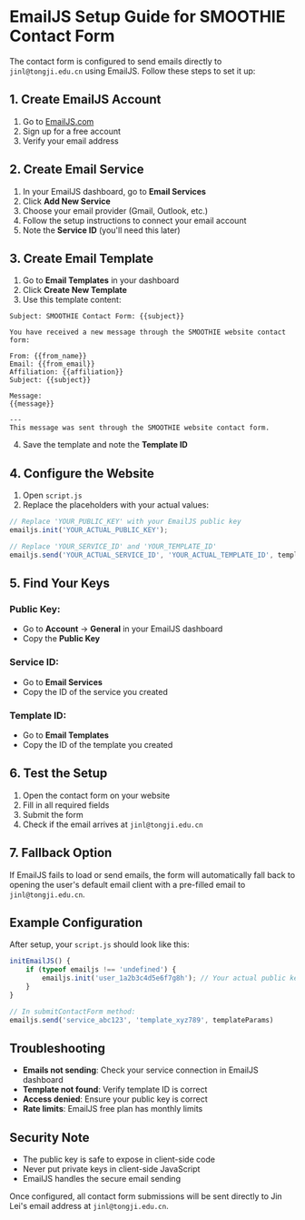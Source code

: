 # EmailJS Setup Guide for SMOOTHIE Contact Form

The contact form is configured to send emails directly to `jinl@tongji.edu.cn` using EmailJS. Follow these steps to set it up:

## 1. Create EmailJS Account

1. Go to [EmailJS.com](https://www.emailjs.com/)
2. Sign up for a free account
3. Verify your email address

## 2. Create Email Service

1. In your EmailJS dashboard, go to **Email Services**
2. Click **Add New Service**
3. Choose your email provider (Gmail, Outlook, etc.)
4. Follow the setup instructions to connect your email account
5. Note the **Service ID** (you'll need this later)

## 3. Create Email Template

1. Go to **Email Templates** in your dashboard
2. Click **Create New Template**
3. Use this template content:

```
Subject: SMOOTHIE Contact Form: {{subject}}

You have received a new message through the SMOOTHIE website contact form:

From: {{from_name}}
Email: {{from_email}}
Affiliation: {{affiliation}}
Subject: {{subject}}

Message:
{{message}}

---
This message was sent through the SMOOTHIE website contact form.
```

4. Save the template and note the **Template ID**

## 4. Configure the Website

1. Open `script.js`
2. Replace the placeholders with your actual values:

```javascript
// Replace 'YOUR_PUBLIC_KEY' with your EmailJS public key
emailjs.init('YOUR_ACTUAL_PUBLIC_KEY');

// Replace 'YOUR_SERVICE_ID' and 'YOUR_TEMPLATE_ID'
emailjs.send('YOUR_ACTUAL_SERVICE_ID', 'YOUR_ACTUAL_TEMPLATE_ID', templateParams)
```

## 5. Find Your Keys

### Public Key:
- Go to **Account** → **General** in your EmailJS dashboard
- Copy the **Public Key**

### Service ID:
- Go to **Email Services**
- Copy the ID of the service you created

### Template ID:
- Go to **Email Templates**
- Copy the ID of the template you created

## 6. Test the Setup

1. Open the contact form on your website
2. Fill in all required fields
3. Submit the form
4. Check if the email arrives at `jinl@tongji.edu.cn`

## 7. Fallback Option

If EmailJS fails to load or send emails, the form will automatically fall back to opening the user's default email client with a pre-filled email to `jinl@tongji.edu.cn`.

## Example Configuration

After setup, your `script.js` should look like this:

```javascript
initEmailJS() {
    if (typeof emailjs !== 'undefined') {
        emailjs.init('user_1a2b3c4d5e6f7g8h'); // Your actual public key
    }
}

// In submitContactForm method:
emailjs.send('service_abc123', 'template_xyz789', templateParams)
```

## Troubleshooting

- **Emails not sending**: Check your service connection in EmailJS dashboard
- **Template not found**: Verify template ID is correct
- **Access denied**: Ensure your public key is correct
- **Rate limits**: EmailJS free plan has monthly limits

## Security Note

- The public key is safe to expose in client-side code
- Never put private keys in client-side JavaScript
- EmailJS handles the secure email sending

Once configured, all contact form submissions will be sent directly to Jin Lei's email address at `jinl@tongji.edu.cn`.